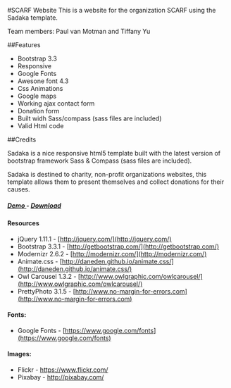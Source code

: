 #SCARF Website
This is a website for the organization SCARF using the Sadaka template.

Team members: Paul van Motman and Tiffany Yu

##Features
- Bootstrap 3.3 
- Responsive 
- Google Fonts 
- Awesone font 4.3 
- Css Animations 
- Google maps 
- Working ajax contact form 
- Donation form 
- Built widh Sass/compass  (sass files are included)
- Valid Html code

##Credits

Sadaka is a nice responsive html5 template built with the latest version of bootstrap framework Sass & Compass (sass files are included).

Sadaka is destined to charity, non-profit organizations websites, this template allows them to present themselves and collect donations for their causes.

##### [ Demo ](http://demo.ouarmedia.com/sadaka) - [ Download ](https://github.com/farouk2u/sadaka/archive/v1.0.zip)

#### Resources
- jQuery 1.11.1 - [http://jquery.com/](http://jquery.com/) 
- Bootstrap 3.3.1  - [http://getbootstrap.com/](http://getbootstrap.com/) 
- Modernizr 2.6.2 - [http://modernizr.com/](http://modernizr.com/) 
- Animate.css - [http://daneden.github.io/animate.css/](http://daneden.github.io/animate.css/) 
- Owl Carousel 1.3.2 - [http://www.owlgraphic.com/owlcarousel/](http://www.owlgraphic.com/owlcarousel/) 
- PrettyPhoto 3.1.5 - [http://www.no-margin-for-errors.com](http://www.no-margin-for-errors.com) 

#### Fonts:
- Google Fonts - [https://www.google.com/fonts](https://www.google.com/fonts)

#### Images:
- Flickr -  https://www.flickr.com/
- Pixabay - http://pixabay.com/

